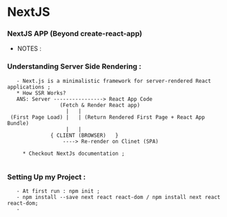 # NextJS

### NextJS APP (Beyond create-react-app)

* NOTES :

###  Understanding Server Side Rendering :

```
   - Next.js is a minimalistic framework for server-rendered React applications ;
   * How SSR Works?
   ANS: Server ----------------> React App Code
                 (Fetch & Render React app)
                   |   |
 (First Page Load) |   | (Return Rendered First Page + React App Bundle)
                   |   | 
              { CLIENT (BROWSER)   }
                  ----> Re-render on Clinet (SPA)

     * Checkout NextJs documentation ;
     
```

### Setting Up my Project :

```
   - At first run : npm init ;
   - npm install --save next react react-dom / npm install next react react-dom;
   - 


```
